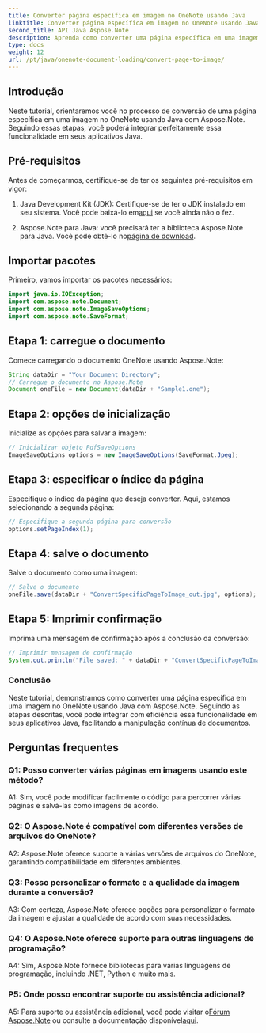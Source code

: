 ```yaml
---
title: Converter página específica em imagem no OneNote usando Java
linktitle: Converter página específica em imagem no OneNote usando Java
second_title: API Java Aspose.Note
description: Aprenda como converter uma página específica em uma imagem no OneNote usando Java com Aspose.Note. Siga nosso guia passo a passo para uma integração perfeita.
type: docs
weight: 12
url: /pt/java/onenote-document-loading/convert-page-to-image/
---
```

## Introdução

Neste tutorial, orientaremos você no processo de conversão de uma página específica em uma imagem no OneNote usando Java com Aspose.Note. Seguindo essas etapas, você poderá integrar perfeitamente essa funcionalidade em seus aplicativos Java.

## Pré-requisitos

Antes de começarmos, certifique-se de ter os seguintes pré-requisitos em vigor:

1.  Java Development Kit (JDK): Certifique-se de ter o JDK instalado em seu sistema. Você pode baixá-lo em[aqui](https://www.oracle.com/java/technologies/javase-jdk11-downloads.html) se você ainda não o fez.

2.  Aspose.Note para Java: você precisará ter a biblioteca Aspose.Note para Java. Você pode obtê-lo no[página de download](https://releases.aspose.com/note/java/).

## Importar pacotes

Primeiro, vamos importar os pacotes necessários:

```java
import java.io.IOException;
import com.aspose.note.Document;
import com.aspose.note.ImageSaveOptions;
import com.aspose.note.SaveFormat;
```

## Etapa 1: carregue o documento

Comece carregando o documento OneNote usando Aspose.Note:

```java
String dataDir = "Your Document Directory";
// Carregue o documento no Aspose.Note
Document oneFile = new Document(dataDir + "Sample1.one");
```

## Etapa 2: opções de inicialização

Inicialize as opções para salvar a imagem:

```java
// Inicializar objeto PdfSaveOptions
ImageSaveOptions options = new ImageSaveOptions(SaveFormat.Jpeg);
```

## Etapa 3: especificar o índice da página

Especifique o índice da página que deseja converter. Aqui, estamos selecionando a segunda página:

```java
// Especifique a segunda página para conversão
options.setPageIndex(1);
```

## Etapa 4: salve o documento

Salve o documento como uma imagem:

```java
// Salve o documento
oneFile.save(dataDir + "ConvertSpecificPageToImage_out.jpg", options);
```

## Etapa 5: Imprimir confirmação

Imprima uma mensagem de confirmação após a conclusão da conversão:

```java
// Imprimir mensagem de confirmação
System.out.println("File saved: " + dataDir + "ConvertSpecificPageToImage_out.jpg");
```

### Conclusão

Neste tutorial, demonstramos como converter uma página específica em uma imagem no OneNote usando Java com Aspose.Note. Seguindo as etapas descritas, você pode integrar com eficiência essa funcionalidade em seus aplicativos Java, facilitando a manipulação contínua de documentos.

## Perguntas frequentes

### Q1: Posso converter várias páginas em imagens usando este método?

A1: Sim, você pode modificar facilmente o código para percorrer várias páginas e salvá-las como imagens de acordo.

### Q2: O Aspose.Note é compatível com diferentes versões de arquivos do OneNote?

A2: Aspose.Note oferece suporte a várias versões de arquivos do OneNote, garantindo compatibilidade em diferentes ambientes.

### Q3: Posso personalizar o formato e a qualidade da imagem durante a conversão?

A3: Com certeza, Aspose.Note oferece opções para personalizar o formato da imagem e ajustar a qualidade de acordo com suas necessidades.

### Q4: O Aspose.Note oferece suporte para outras linguagens de programação?

A4: Sim, Aspose.Note fornece bibliotecas para várias linguagens de programação, incluindo .NET, Python e muito mais.

### P5: Onde posso encontrar suporte ou assistência adicional?

 A5: Para suporte ou assistência adicional, você pode visitar o[Fórum Aspose.Note](https://forum.aspose.com/c/note/28) ou consulte a documentação disponível[aqui](https://reference.aspose.com/note/java/).